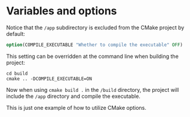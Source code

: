 # Variables and options

Notice that the `/app` subdirectory is excluded from the CMake project by default:

```cmake
option(COMPILE_EXECUTABLE "Whether to compile the executable" OFF)
```

This setting can be overridden at the command line when building the project:

```shell
cd build
cmake .. -DCOMPILE_EXECUTABLE=ON
```

Now when using `cmake build .` in the `/build` directory, the project will include the `/app` directory and compile the executable.

This is just one example of how to utilize CMake options.
